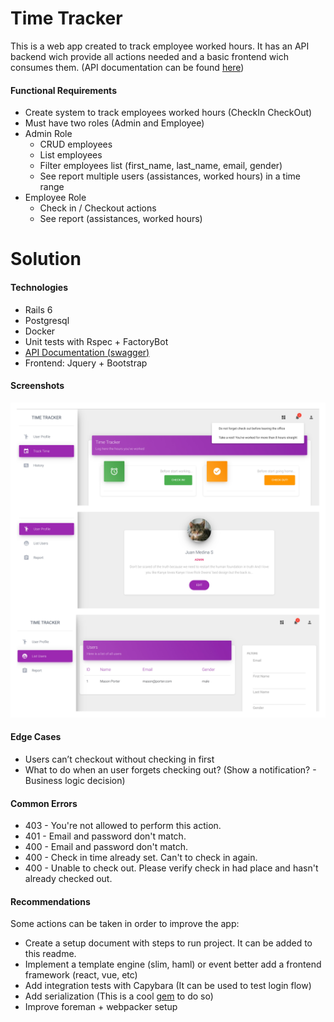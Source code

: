 # Time Tracker

This is a web app created to track employee worked hours. It has an API backend wich provide all actions needed and a basic frontend wich consumes them. (API documentation can be found [here](https://app.swaggerhub.com/apis/jjmedinas/tracker/1.0.0))


#### Functional Requirements

- Create system to track employees worked hours (CheckIn CheckOut)
- Must have two roles (Admin and Employee)
- Admin Role
  - CRUD employees
  - List employees
  - Filter employees list (first_name, last_name, email, gender)
  - See report multiple users (assistances, worked hours) in a time range
- Employee Role
  - Check in / Checkout actions
  - See report (assistances, worked hours)

# Solution

#### Technologies

- Rails 6
- Postgresql
- Docker
- Unit tests with Rspec + FactoryBot
- [API Documentation (swagger)](https://app.swaggerhub.com/apis/jjmedinas/tracker/1.0.0)
- Frontend: Jquery + Bootstrap


#### Screenshots
![](screenshots.jpg)

#### Edge Cases
- Users can’t checkout without checking in first
- What to do when an user forgets checking out? (Show a notification? - Business logic decision)

#### Common Errors
 - 403 - You're not allowed to perform this action.
 - 401 - Email and password don't match.
 - 400 - Email and password don't match.
 - 400 - Check in time already set. Can't to check in again.
 - 400 - Unable to check out. Please verify check in had place and hasn't already checked out.

#### Recommendations
Some actions can be taken in order to improve the app:

- Create a setup document with steps to run project. It can be added to this readme.
- Implement a template engine (slim, haml) or event better add a frontend framework (react, vue, etc)
- Add integration tests with Capybara (It can be used to test login flow)
- Add serialization (This is a cool [gem](https://github.com/Netflix/fast_jsonapi) to do so)
- Improve foreman + webpacker setup
